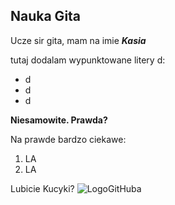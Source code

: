 ## Nauka Gita

Ucze sir gita, mam na imie **_Kasia_**

tutaj dodalam wypunktowane litery d:
* d
* d
* d

**Niesamowite. Prawda?**

Na prawde bardzo ciekawe:

1. LA
2. LA


Lubicie Kucyki?
 ![LogoGitHuba](https://octodex.github.com/images/twenty-percent-cooler-octocat.png)
